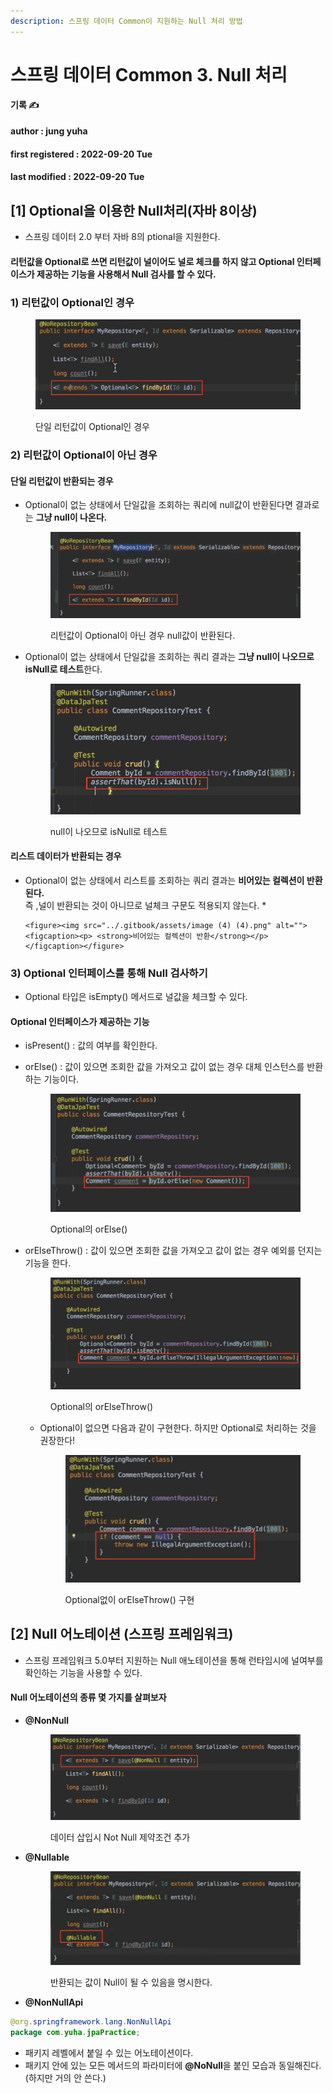 ```yaml
---
description: 스프링 데이터 Common이 지원하는 Null 처리 방법
---
```


# 스프링 데이터 Common 3. Null 처리

**기록 ✍️**

#### author : jung yuha

#### first registered : 2022-09-20 Tue

#### last modified : 2022-09-20 Tue

## \[1] Optional을 이용한 Null처리(자바 8이상)

* 스프링 데이터 2.0 부터 자바 8의 ptional을 지원한다.

#### 리턴값을 Optional로 쓰면 리턴값이 널이어도 널로 체크를 하지 않고 Optional 인터페이스가 제공하는 기능을 사용해서 Null 검사를 할 수 있다.

### 1) 리턴값이 Optional인 경우

<figure><img src="../.gitbook/assets/image (5) (2) (2).png" alt=""><figcaption><p> 단일 리턴값이 Optional인 경우</p></figcaption></figure>

### 2) 리턴값이 Optional이 아닌 경우

#### 단일 리턴값이 반환되는 경우

*   &#x20;Optional이 없는 상태에서 단일값을 조회하는 쿼리에 null값이 반환된다면 결과로는 **그냥 null이 나온다.**

    <figure><img src="../.gitbook/assets/image (11) (2).png" alt=""><figcaption><p> 리턴값이 Optional이 아닌 경우 null값이 반환된다.</p></figcaption></figure>
*   Optional이 없는 상태에서 단일값을 조회하는 쿼리 결과는 **그냥 null이 나오므로 isNull로 테스트**한다.

    <figure><img src="../.gitbook/assets/image (1) (3) (1).png" alt=""><figcaption><p> null이 나오므로 isNull로 테스트</p></figcaption></figure>

#### 리스트 데이터가 반환되는 경우

* Optional이 없는 상태에서 리스트를 조회하는 쿼리 결과는 **비어있는 컬렉션이 반환된다.**\
  즉 ,널이 반환되는 것이 아니므로 널체크 구문도 적용되지 않는다.
  *

      <figure><img src="../.gitbook/assets/image (4) (4).png" alt=""><figcaption><p> <strong>비어있는 컬렉션이 반환</strong></p></figcaption></figure>



### 3) Optional 인터페이스를 통해 Null 검사하기

* Optional 타입은 isEmpty() 메서드로 널값을 체크할 수 있다.

#### Optional 인터페이스가 제공하는 기능

* isPresent() : 값의 여부를 확인한다.
*   orElse() : 값이 있으면 조회한 값을 가져오고 값이 없는 경우 대체 인스턴스를 반환하는 기능이다.

    <figure><img src="../.gitbook/assets/image (2) (1) (3).png" alt=""><figcaption><p> Optional의 orElse()</p></figcaption></figure>
*   orElseThrow() : 값이 있으면 조회한 값을 가져오고 값이 없는 경우 예외를 던지는 기능을 한다.

    <figure><img src="../.gitbook/assets/image (15) (1) (1).png" alt=""><figcaption><p> Optional의 orElseThrow()</p></figcaption></figure>

    *   Optional이 없으면 다음과 같이 구현한다. 하지만 Optional로 처리하는 것을 권장한다!&#x20;

        <figure><img src="../.gitbook/assets/image (7) (2) (1).png" alt=""><figcaption><p> Optional없이 orElseThrow() 구현</p></figcaption></figure>

## \[2] Null 어노테이션 (스프링 프레임워크)

* 스프링 프레임워크 5.0부터 지원하는 Null 애노테이션을 통해 런타임시에 널여부를 확인하는 기능을 사용할 수 있다.

#### Null 어노테이션의 종류 몇 가지를 살펴보자

*   **@NonNull**

    <figure><img src="../.gitbook/assets/image (10) (1).png" alt=""><figcaption><p> 데이터 삽입시 Not Null 제약조건 추가</p></figcaption></figure>
*   **@Nullable**

    <figure><img src="../.gitbook/assets/image (3) (1) (3).png" alt=""><figcaption><p> 반환되는 값이 Null이 될 수 있음을 명시한다.</p></figcaption></figure>


* **@NonNullApi** &#x20;

```java
@org.springframework.lang.NonNullApi
package com.yuha.jpaPractice;
```

* 패키지 레벨에서 붙일 수 있는 어노테이션이다.
* 패키지 안에 있는 모든 메서드의 파라미터에 **@NoNull**을 붙인 모습과 동일해진다. (하지만 거의 안 쓴다.)
